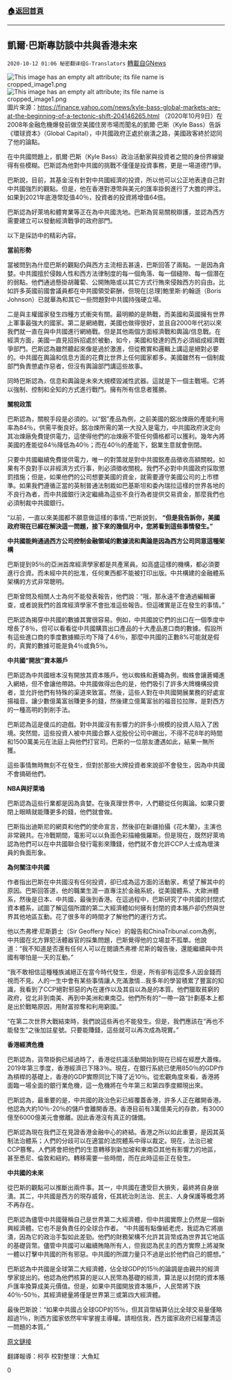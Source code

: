 ###  [:house:返回首頁](https://github.com/ourhimalayas/txt)
---

## 凱爾·巴斯專訪談中共與香港未來
`2020-10-12 01:06 秘密翻译组G-Translators` [轉載自GNews](https://gnews.org/zh-hant/418844/)

![This image has an empty alt attribute; its file name is cropped_image1.png]()![This image has an empty alt attribute; its file name is cropped_image1.png](https://s3.amazonaws.com/gnews-media-offload/wp-content/uploads/2020/10/11232915/cropped_image1.png)圖片來源：https://finance.yahoo.com/news/kyle-bass-global-markets-are-at-the-beginning-of-a-tectonic-shift-204146265.html
（2020年10月9日）在2008年金融危機爆發前做空美國住房市場而聞名的凱爾·巴斯（Kyle Bass）告訴《環球資本》（Global Capital），中共國政府正處於崩潰之路，美國政客終於認同了他的論點。

在中共國問題上，凱爾·巴斯（Kyle Bass）政治活動家與投資者之間的身份界線變得有些模糊。巴斯認為他對中共國的挑戰不僅僅是投資事務，更是一場道德鬥爭。

巴斯說，目前，其基金沒有針對中共國經濟的投資，所以他可以公正地表達自己對中共國強烈的觀點。但是，他在香港對港幣與美元的匯率掛鉤進行了大膽的押注。如果到2021年底港幣貶值40％，投資者的投資將增值64倍。

巴斯認為好萊塢和體育業等正在為中共國洗地。巴斯為貿易關稅辯護，並認為西方需要建立可以發動經濟戰爭的政府部門。

以下是採訪中的精彩內容。

**當前形勢**

當被問到為什麼巴斯的觀點仍與西方主流相去甚遠，巴斯回答了兩點。一是因為貪婪。中共國擅於侵蝕人性和西方法律制度的每一個角落、每一個縫隙、每一個潛在的弱點。他們通過懸掛胡蘿蔔、公開賄賂或以其它方式行賄來侵蝕西方的自由。比如許多英國前國會議員都在中共國領受薪酬，但現在[总理]鮑里斯·約翰遜（Boris Johnson）已就華為和其它一些問題對中共國持強硬立場。

二是與主權國家發生四種方式衝突有關。最明顯的是熱戰，而美國和英國擁有世界上軍事最強大的國家。第二是網絡戰，美國也做得很好，並且自2000年代初以來我們就一直在與中共國進行網絡戰。但是其他兩個方面經濟戰和輿論/信息戰。在經濟方面，美國一直見招拆招處於被動，如今，美國和發達的西方必須組成經濟戰爭部門。巴斯認為雖然聽起來像是過於激進，但從務實和邏輯上講這是絕對必要的。中共國在輿論和信息方面的花費比世界上任何國家都多。美國雖然有一個制裁部門負責懲處作惡者，但沒有輿論部門講這些故事。

同時巴斯認為，信息和輿論是未來大規模毀滅性武器。這就是下一個主戰場。它將以強制、控制和全知的方式進行戰鬥。擁有所有信息者獲勝。

**關稅政策**

巴斯認為，關稅手段是必須的。以“鋁”產品為例，之前美國的鋁冶煉廠的產能利用率為84％，供需平衡良好。鋁冶煉所需的第一大投入是電力，中共國政府決定向其冶煉廠免費提供電力，這使得他們的冶煉廠不管任何價格都可以獲利。幾年內將美國的產能從84％降低為40％；而在40％的產能下，鋁業生意就會倒閉。

只要中共國繼續免費​​提供電力，唯一的對策​​就是對中共國鋁產品徵收高額關稅。如果有不良對手以非經濟方式行事，則必須徵收關稅。我們不必對中共國政府採取懲罰措施；但是，如果他們的公司想要美國的資金，就需要遵守美國公司的上市標準。如果我們遵循正當的英制普通法制裁如巴基斯坦和委內瑞拉這樣的世界各地的不良行為者，而中共國銀行決定繼續為這些不良行為者提供交易資金，那麼我們也必須制裁中共國銀行。

“以前，一直以來美國都不願意做這樣的事情，”巴斯說到， **“但是我告訴你，美國政府現在已經在解決這一問題，接下來的幾個月中，您將看到這些事情發生。”**

**中共國能夠通過西方公司控制金融領域的數據流和輿論是因為西方公司同意這種架構**

巴斯提到95％的亞洲首席經濟學家都是共產黨員。如高盛這樣的機構，都必須要進行合資。而未經中共的批准，任何東西都不能被打印出版。中共構建的金融體系架構的方式非常聰明。

巴斯曾問及相關人士為何不能發表報告，他們說：“哦，那永遠不會通過編輯審查，或者說我們的首席經濟學家不會批准這些報告。但這確實是正在發生的事情。”

巴斯認為揭穿中共國的數據其實很容易。例如，中共國說它們的出口在一個季度中增長了8％，但可以看看從中共國購買出口產品的十大產品進口商的數據。假設所有這些進口商的季度數據顯示均下降了4.6％，那麼中共國的正數8%可能就是假的，真實的數據可能是負4％或負5％。

**中共國“開放”資本賬戶**

巴斯認為中共國根本沒有開放其資本賬戶。他以蜘蛛和蒼蠅為例，蜘蛛會讓蒼蠅進入網絡，但不會讓他帶路。中共國做得出色的是，他們吸引了許多大牌機構投資者，並允許他們有特殊的渠道來致富。然後，這些人對在中共國開展業務的好處宣揚福音。讓少數億萬富翁賺更多的錢，然後建立億萬富翁的福音拉拉隊，是對西方的一種高明的剝削手法。

巴斯認為這是傻瓜的遊戲。對中共國沒有影響力的許多小規模的投資人陷入了困境。突然間，這些投資人被中共國合夥人從股份公司中踢出，不得不花8年的時間和1500萬美元在法庭上與他們打官司。巴斯的一位朋友遭遇如此，結果一無所獲。

這些事情無時無刻不在發生，但對於那些大牌投資者來說卻不會發生，因為中共國不會搞砸他們。

**NBA與好萊塢**

巴斯認為這些行業都是因為貪婪。在後真理世界中，人們聽從任何輿論。如果只要閉上眼睛就能賺更多的錢，他們就會做。

巴斯指出迪斯尼的網頁和他們的使命宣言，然後卻在新疆拍攝《花木蘭》，主演也非常親共。在冷戰期間，電影可以以負面色彩描繪俄羅斯。但是現在，既然好萊塢認為他們可以在中共國聯合發行電影來賺錢，他們就不會允許CCP人士成為壞演員的負面形象。

**為何關注中共國**

作者指出巴斯在中共國沒有任何投資，卻已成為這方面的活動家，希望了解其中的原因。巴斯回答道，他的職業生涯一直專注於金融系統，從美國體系、大歐洲體系，然後是日本、中共國，最後到香港。在這過程中，巴斯研究了中共國的封閉式資本體系，試圖了解這個所謂的第二大經濟體如何擁有封閉的資本賬戶卻仍然與世界其他地區互動。花了很多年的時間才了解他們的運行方式。

他以杰弗裡·尼斯爵士（Sir Geoffery Nice）的報告和ChinaTribunal.com為例，中共國在北方罪犯活體器官的採集問題，巴斯覺得他的立場並不孤單。他說道：“我不知道是否還有任何人可以在閱讀杰弗裡·尼斯的報告後，還能繼續與中共國有哪怕是一天的互動。”

“我不敢相信這種種族滅絕正在當今時代發生，但是，所有卻有這麼多人因金錢而視而不見。人的一生中會有某些事情讓人充滿激情…我多年的學習積累了豐富的知識，我看到了CCP絕對邪惡的內在運作以及其自以為是的本質。他們獵取貧窮的政府，從北非到南美、再到中美洲和東南亞。他們所有的“一帶一路”計劃基本上都是出於戰略原因，用財富掠奪和利用窮國。”

“在第二次世界大戰結束時，我們說這些再也不能發生。但是，我們應該在“再也不能發生”之後加註星號。只要能賺錢，這些就可以再次成為現實。”

**香港經濟危機**

巴斯認為，貨幣掛鉤已經過時了，香港從抗議活動開始到現在已經在經歷大蕭條。 2019年第三季度，香港經濟已下降3％。現在，在銀行系統已使用850％的GDP作為槓桿的基礎上，香港的GDP實際同比下降了近10％。從宏觀角度來看，香港將面臨一場全面的銀行業危機，這一危機將在今年第三和第四季度顯現出來。

巴斯認為，最重要的是，中共國的政治色彩已經覆蓋香港，許多人正在離開香港。他認為大約10％-20％的儲戶會離開香港。香港目前有3萬億美元的存款，有3000億至6000億美元會撤離。因此香港沒有真正的儲備。

巴斯認為現在我們正在見證香港金融中心的終結。香港之所以如此重要，是因其英制法治體系；人們的分歧可以在適當的法院體系中得以裁定。現在，法治已被CCP篡奪。人們將會把他們的生意轉移到新加坡和東南亞其他有影響力的地區，甚至悉尼、倫敦和紐約。轉移需要一些時間，而在此時這些正在發生。

**中共國的未來**

從巴斯的觀點可以推斷出兩件事。其一，中共國在遭受巨大損失，最終將自身崩潰。其二，中共國是西方的現存威脅，任其統治則法治、民主、人身保護等概念將不再存在。

巴斯認為儘管中共國聲稱自己是世界第二大經濟體，但中共國實際上仍然是一個新興經濟體。它也不是負責任的全球合作者。 “中共國有點像紙老虎，我認為它將崩潰，因為它的政治手製如此差勁。他們的財務架構不允許其貨幣成為世界其它地區的基礎貨幣。儘管中共國可以繼續賄賂所有人，但我認為民主的西方實際上將凝聚一體以打擊中共國的所有邪惡。中共國的所謂力量只不過是出於他們自己的臆想。”

巴斯認為中共國是全球第二大經濟體，佔全球GDP的15％的論調是由親共的經濟學家提出的。他認為他們核算的是以人民幣為基礎的經濟，算法是以封閉的資本賬戶匯率換算成美元價值。但是，如果中共國開放資本賬戶，人民幣將下跌40％-50％，其經濟總量將僅是世界第三或第四大經濟體。

最後巴斯說：“如果中共國占全球GDP的15％，但其貨幣結算佔比全球交易量僅略超過1％，則西方國家依然牢牢掌握主導權。請相信我，西方國家政府已經釐清這一問題的本質。”
﻿

[原文鏈接](https://www.globalcapital.com/article/b1nqr87fqy82dk/39china-is-a-paper-tiger39-says-kyle-bass-hayman-capital-management)

翻譯報導：柯亭
校對整理：大魚缸

0
